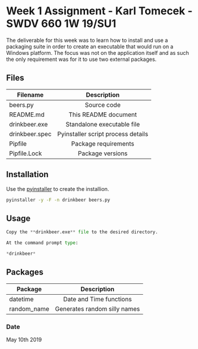 # Week 1 Assignment - Karl Tomecek - SWDV 660 1W 19/SU1

The deliverable for this week was to learn how to install and use a packaging suite in order to create an executable that would run on a Windows platform.  The focus was not on the application itself and as such the only requirement was for it to use two external packages.

## Files


| Filename      | Description                       |
| ------------- |:---------------------------------:|
| beers.py      | Source code                       |
| README.md     | This README document              |
| drinkbeer.exe | Standalone executable file        |
| drinkbeer.spec| Pyinstaller script process details|
| Pipfile       | Package requirements              |
| Pipfile.Lock  | Package versions                  |

## Installation

Use the [pyinstaller](http://www.pyinstaller.org/) to create the installion.

```bash
pyinstaller -y -F -n drinkbeer beers.py
```

## Usage

```python
Copy the **drinkbeer.exe** file to the desired directory.

At the command prompt type:

*drinkbeer*
```

## Packages
| Package       | Description                       |
| ------------- |:---------------------------------:|
| datetime      | Date and Time functions           |
| random_name   | Generates random silly names      |


### Date
May 10th 2019